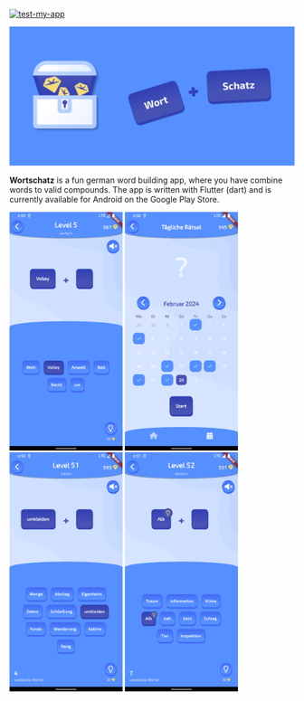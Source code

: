 [![test-my-app](https://github.com/FelberMartin/kompositum/actions/workflows/tests.yml/badge.svg)](https://github.com/FelberMartin/kompositum/actions/workflows/tests.yml)

![feature_graphic.png](assets%2Fimages%2Fplaystore%2Ffeature_graphic.png)

**Wortschatz** is a fun german word building app, where you have combine words to valid compounds.
The app is written with Flutter (dart) and is currently available for Android on the Google Play Store.

<p float="left">
  <img src="./assets/images/playstore/simple.png" width="200" />
  <img src="./assets/images/playstore/daily.png" width="200" />
  <img src="./assets/images/playstore/medium.png" width="200" />
  <img src="./assets/images/playstore/hint.png" width="200" />
</p>

